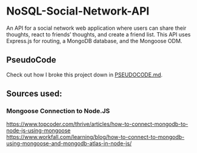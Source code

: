 # NoSQL-Social-Network-API
An API for a social network web application where users can share their thoughts, react to friends’ thoughts, and create a friend list. This API uses Express.js for routing, a MongoDB database, and the Mongoose ODM.

## PseudoCode
Check out how I broke this project down in [PSEUDOCODE.md](PSEUDOCODE.md).

## Sources used:

###  Mongoose Connection to Node.JS
https://www.topcoder.com/thrive/articles/how-to-connect-mongodb-to-node-js-using-mongoose</br>
https://www.workfall.com/learning/blog/how-to-connect-to-mongodb-using-mongoose-and-mongodb-atlas-in-node-js/



